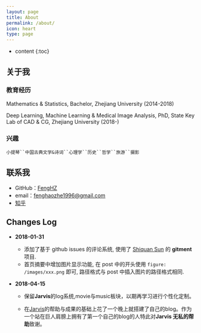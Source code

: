 ```yaml
---
layout: page
title: About
permalink: /about/
icon: heart
type: page
---
```


* content
{:toc}
## 关于我

### 教育经历

Mathematics & Statistics, Bachelor, Zhejiang University (2014-2018)

Deep Learning, Machine Learning & Medical Image Analysis, PhD, State Key Lab of CAD & CG, Zhejiang University (2018-)

### 兴趣



`小提琴``中国古典文学&诗词``心理学``历史``哲学``旅游``摄影`

## 联系我

* GitHub：[FengHZ](https://github.com/FengHZ)
* email：fenghaozhe1996@gmail.com
* [知乎](https://www.zhihu.com/people/feng-hao-zhe-66)

## Changes Log

* **2018-01-31** 
  * 添加了基于 github issues 的评论系统, 使用了 [Shiquan Sun](https://github.com/imsun/gitment) 的 **gitment** 项目.
  * 首页摘要中增加图片显示功能, 在 post 中的开头使用 `figure: /images/xxx.png` 即可, 路径格式与 post 中插入图片的路径格式相同.

* **2018-04-15**

  * 保留**Jarvis**的log系统,movie与music板块，以期再学习进行个性化定制。


  * 在[Jarvis](https://jarvis73.github.io/)的帮助与成果的基础上花了一个晚上就搭建了自己的blog。作为一个站在巨人肩膀上拥有了第一个自己的blog的人特此对**Jarvis 无私的帮助**致谢。
